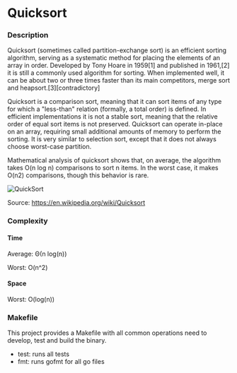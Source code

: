 # Quicksort


### Description

Quicksort (sometimes called partition-exchange sort) is an efficient sorting algorithm, serving as a systematic method for placing the elements of an array in order. Developed by Tony Hoare in 1959[1] and published in 1961,[2] it is still a commonly used algorithm for sorting. When implemented well, it can be about two or three times faster than its main competitors, merge sort and heapsort.[3][contradictory]

Quicksort is a comparison sort, meaning that it can sort items of any type for which a "less-than" relation (formally, a total order) is defined. In efficient implementations it is not a stable sort, meaning that the relative order of equal sort items is not preserved. Quicksort can operate in-place on an array, requiring small additional amounts of memory to perform the sorting. It is very similar to selection sort, except that it does not always choose worst-case partition.

Mathematical analysis of quicksort shows that, on average, the algorithm takes O(n log n) comparisons to sort n items. In the worst case, it makes O(n2) comparisons, though this behavior is rare.



![QuickSort](https://upload.wikimedia.org/wikipedia/commons/6/6a/Sorting_quicksort_anim.gif)

Source: https://en.wikipedia.org/wiki/Quicksort


### Complexity


#### Time

Average:
Θ(n log(n))


Worst:
O(n^2)

#### Space

Worst: O(log(n))


### Makefile

This project provides a Makefile with all common operations need to develop, 
test and build the binary.

* test: runs all tests
* fmt: runs gofmt for all go files
